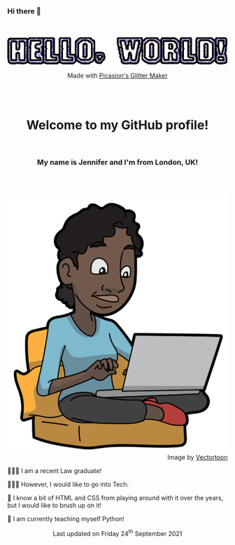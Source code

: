 ### Hi there 👋

<!--
**2kjen/2kjen** is a ✨ _special_ ✨ repository because its `README.md` (this file) appears on your GitHub profile.

Here are some ideas to get you started:

- 🔭 I’m currently working on ...
- 🌱 I’m currently learning ...
- 👯 I’m looking to collaborate on ...
- 🤔 I’m looking for help with ...
- 💬 Ask me about ...
- 📫 How to reach me: ...
- 😄 Pronouns: ...
- ⚡ Fun fact: ...
-->

<!-- "Hello, World!" in purple, glittery text -->
<div align="center">
    <br>
    <br>
    <img src="/assets/helloworld_glitter.gif"/>
    <p> Made with <a href="https://picasion.com/glitter-maker/">Picasion's Glitter Maker</a></font></p>
    <br>
    <br>
</div>

<!-- Introducing myself -->
<div align="center">
    <h1>Welcome to my GitHub profile!</h1>
    <br>
    <h3>My name is Jennifer and I'm from London, UK!</h3>
    <br>
    <br>
</div>

<!-- Why I'm Here -->
<div>
    <img src="/assets/black_woman_laptop.png"/ align="right">
    <p align="right">Image by <a href="https://commons.wikimedia.org/wikiFile:Cartoon_Black_Woman_Using_A_Laptop_At_Home.svg">Vectortoon</a></p>
    <p> 👩🏾‍🎓 I am a recent Law graduate! </p>
    <p> 👩🏿‍💻 However, I would like to go into Tech. </p>
    <p> 🎨 I know a bit of HTML and CSS from playing around with it over the years, but I would like to brush up on it!</p>
    <p> 🐍 I am currently teaching myself Python! </p>
</div>

<!-- Last Updated -->
<div align="center">
    <p> Last updated on Friday 24<sup>th</sup> September 2021 </p>
</div>
